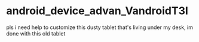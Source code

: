 # android_device_advan_VandroidT3I
pls i need help to customize this dusty tablet that's living under my desk, im done with this old tablet
